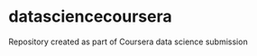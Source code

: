 datasciencecoursera
===================

Repository created as part of Coursera data science submission
